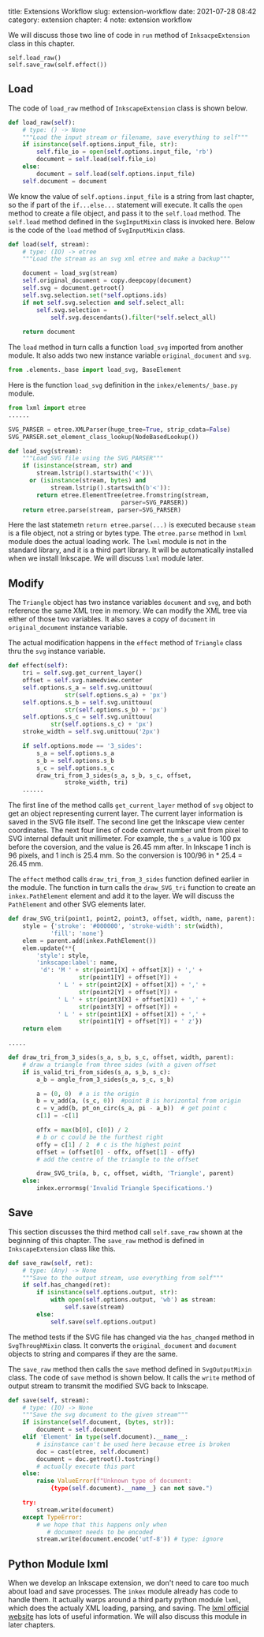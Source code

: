 title: Extensions Workflow
slug: extension-workflow
date: 2021-07-28 08:42
category: extension
chapter: 4
note: extension workflow

We will discuss those two line of code in `run` method of `InksacpeExtension` 
class in this chapter. 

```
self.load_raw()
self.save_raw(self.effect())
```

## Load

The code of `load_raw` method of `InkscapeExtension` class is shown below. 

```python
def load_raw(self):
    # type: () -> None
    """Load the input stream or filename, save everything to self"""
    if isinstance(self.options.input_file, str):
        self.file_io = open(self.options.input_file, 'rb')
        document = self.load(self.file_io)
    else:
        document = self.load(self.options.input_file)
    self.document = document
```

We know the value of `self.options.input_file` is a string from last chapter, 
so the if part of the `if...else...` statement will execute. It calls the 
`open` method to create a file object, and pass it to the `self.load` method. 
The `self.load` method defined in the `SvgInputMixin` class is invoked here.
Below is the code of the `load` method of `SvgInputMixin` class. 

```python
def load(self, stream):
    # type: (IO) -> etree
    """Load the stream as an svg xml etree and make a backup"""

    document = load_svg(stream)
    self.original_document = copy.deepcopy(document)
    self.svg = document.getroot()
    self.svg.selection.set(*self.options.ids)
    if not self.svg.selection and self.select_all:
        self.svg.selection = 
            self.svg.descendants().filter(*self.select_all)
    
    return document
```
The `load` method in turn calls a function `load_svg` imported from another module. 
It also adds two new instance variable `original_document` and `svg`. 

```python
from .elements._base import load_svg, BaseElement
```

Here is the function `load_svg` definition in the `inkex/elements/_base.py` module. 

```python
from lxml import etree
......

SVG_PARSER = etree.XMLParser(huge_tree=True, strip_cdata=False)
SVG_PARSER.set_element_class_lookup(NodeBasedLookup())

def load_svg(stream):
    """Load SVG file using the SVG_PARSER"""
    if (isinstance(stream, str) and 
        stream.lstrip().startswith('<'))\
      or (isinstance(stream, bytes) and 
            stream.lstrip().startswith(b'<')):
        return etree.ElementTree(etree.fromstring(stream, 
                                parser=SVG_PARSER))
    return etree.parse(stream, parser=SVG_PARSER)

```

Here the last statemetn `return etree.parse(...)` is executed because `steam` 
is a file object, not a string or bytes type. The `etree.parse` method in `lxml` 
module does the actual loading work. The `lxml` module is not in the standard 
library, and it is a third part library. It will be automatically installed 
when we install Inkscape. We will discuss `lxml` module later. 

## Modify

The `Triangle` object has two instance variables `document` and `svg`, and both
reference the same XML tree in memory. We can modify the XML tree via either of 
those two variables. It also saves a copy 
of `document` in `original_document` instance variable. 

The actual modification happens in the `effect` method of `Triangle` class thru the `svg` instance variable. 

```python
def effect(self):
    tri = self.svg.get_current_layer()
    offset = self.svg.namedview.center
    self.options.s_a = self.svg.unittouu(
                str(self.options.s_a) + 'px')
    self.options.s_b = self.svg.unittouu(
                str(self.options.s_b) + 'px')
    self.options.s_c = self.svg.unittouu(
            str(self.options.s_c) + 'px')
    stroke_width = self.svg.unittouu('2px')

    if self.options.mode == '3_sides':
        s_a = self.options.s_a
        s_b = self.options.s_b
        s_c = self.options.s_c
        draw_tri_from_3_sides(s_a, s_b, s_c, offset, 
                stroke_width, tri)
    ......
```

The first line of the method calls `get_current_layer` method of `svg` object
to get an object representing current layer. The current layer information is saved in 
the SVG file itself.  The second line get the Inkscape view center coordinates. 
The next four lines of code convert number unit from pixel to SVG internal default unit 
millimeter.  For example, the `s_a` value is 100 px before the coversion, and 
the value is 26.45 mm after.  In Inkscape 1 inch is 96 pixels, and 1 inch is 25.4 mm.
So the conversion is 100/96 in * 25.4 = 26.45 mm.

The `effect` method calls `draw_tri_from_3_sides` function defined earlier in the 
module. The function in turn calls the `draw_SVG_tri` function to create an 
`inkex.PathElement` element and add it to the layer. We will discuss the 
`PathElement` and other SVG elements later. 

```python
def draw_SVG_tri(point1, point2, point3, offset, width, name, parent):
    style = {'stroke': '#000000', 'stroke-width': str(width), 
            'fill': 'none'}
    elem = parent.add(inkex.PathElement())
    elem.update(**{
        'style': style,
        'inkscape:label': name,
         'd': 'M ' + str(point1[X] + offset[X]) + ',' + 
                    str(point1[Y] + offset[Y]) +
              ' L ' + str(point2[X] + offset[X]) + ',' + 
                    str(point2[Y] + offset[Y]) +
              ' L ' + str(point3[X] + offset[X]) + ',' + 
                    str(point3[Y] + offset[Y]) +
              ' L ' + str(point1[X] + offset[X]) + ',' + 
                    str(point1[Y] + offset[Y]) + ' z'})
    return elem

.....

def draw_tri_from_3_sides(s_a, s_b, s_c, offset, width, parent):  
    # draw a triangle from three sides (with a given offset
    if is_valid_tri_from_sides(s_a, s_b, s_c):
        a_b = angle_from_3_sides(s_a, s_c, s_b)

        a = (0, 0)  # a is the origin
        b = v_add(a, (s_c, 0))  #point B is horizontal from origin
        c = v_add(b, pt_on_circ(s_a, pi - a_b))  # get point c
        c[1] = -c[1]

        offx = max(b[0], c[0]) / 2  
        # b or c could be the furthest right
        offy = c[1] / 2  # c is the highest point
        offset = (offset[0] - offx, offset[1] - offy)  
        # add the centre of the triangle to the offset

        draw_SVG_tri(a, b, c, offset, width, 'Triangle', parent)
    else:
        inkex.errormsg('Invalid Triangle Specifications.')

```

## Save

This section discusses the third method call `self.save_raw` shown at the beginning 
of this chapter. The `save_raw` method is defined in `InkscapeExtension` class like 
this. 

```python
def save_raw(self, ret):
    # type: (Any) -> None
    """Save to the output stream, use everything from self"""
    if self.has_changed(ret):
        if isinstance(self.options.output, str):
            with open(self.options.output, 'wb') as stream:
                self.save(stream)
        else:
            self.save(self.options.output)
```

The method tests if the SVG file has changed via the `has_changed` method in 
`SvgThroughMixin` class. It converts the `original_document` and `document` 
objects to string and compares if they are the same. 

The `save_raw` method then calls the `save` method defined in `SvgOutputMixin`
class. The code of `save` method is shown below. It calls the `write` method 
of output stream to transmit the modified SVG back to Inkscape. 

```python
def save(self, stream):
    # type: (IO) -> None
    """Save the svg document to the given stream"""
    if isinstance(self.document, (bytes, str)):
        document = self.document
    elif 'Element' in type(self.document).__name__:
        # isinstance can't be used here because etree is broken
        doc = cast(etree, self.document)
        document = doc.getroot().tostring()
        # actually execute this part
    else:
        raise ValueError(f"Unknown type of document: 
            {type(self.document).__name__} can not save.")

    try:
        stream.write(document)
    except TypeError:
        # we hope that this happens only when 
           # document needs to be encoded
        stream.write(document.encode('utf-8')) # type: ignore
```

## Python Module lxml

When we develop an Inkscape extension, we don't need to care too much about 
load and save processes. The `inkex` module already has code to handle
them. It actually warps around a third party python module `lxml`, which 
does the actualy XML loading, parsing, and saving.  The 
[lxml official website](https://lxml.de/) 
has lots of useful information. We will also discuss this module in later chapters. 


